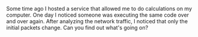 Some time ago I hosted a service that allowed me to do calculations on my computer. One day I noticed someone was executing the same code over and over again. After analyzing the network traffic, I noticed that only the initial packets change.
Can you find out what's going on?
